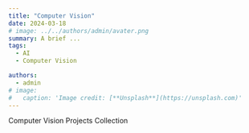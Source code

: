 ```yaml
---
title: "Computer Vision"
date: 2024-03-18
# image: ../../authors/admin/avater.png
summary: A brief ...
tags: 
  - AI
  - Computer Vision

authors:
  - admin
# image:
#   caption: 'Image credit: [**Unsplash**](https://unsplash.com)'
---
```


Computer Vision Projects Collection
